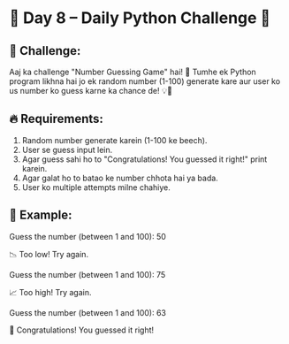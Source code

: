 # 📢 Day 8 – Daily Python Challenge 🐍  

## 🚀 Challenge: 
Aaj ka challenge "Number Guessing Game" hai! 🎯 Tumhe ek Python program likhna hai jo ek random number (1-100) generate kare aur user ko us number ko guess karne ka chance de! 💡🔢  

## 🔥 Requirements: 
1. Random number generate karein (1-100 ke beech).
2. User se guess input lein.  
3. Agar guess sahi ho to "Congratulations! You guessed it right!" print karein. 
4. Agar galat ho to batao ke number chhota hai ya bada.  
5. User ko multiple attempts milne chahiye.

## 📌 Example: 

Guess the number (between 1 and 100): 50

📉 Too low! Try again. 
 
Guess the number (between 1 and 100): 75
  
📈 Too high! Try again.
  
Guess the number (between 1 and 100): 63
  
🎉 Congratulations! You guessed it right!
